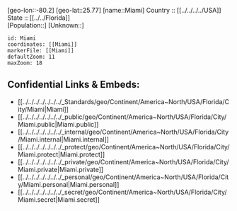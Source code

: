 ﻿---
location: [25.77,-80.2] 
mapzoom: [7,12] 
mapmarker: city 
type: City
tags:
- geo/City


SpocWebEntityId: 32457
isDeleted: false
confidential: public

---
[geo-lon::-80.2] 
[geo-lat::25.77] 
[name::Miami] 
Country :: [[../../../../USA]]  
State :: [[../../Florida]]  
[Population::] 
[Unknown::] 


```leaflet
id: Miami
coordinates: [[Miami]] 
markerFile: [[Miami]] 
defaultZoom: 11 
maxZoom: 18
```


## Confidential Links & Embeds: 
- [[../../../../../../../_Standards/geo/Continent/America~North/USA/Florida/City/Miami|Miami]] 
- [[../../../../../../../_public/geo/Continent/America~North/USA/Florida/City/Miami.public|Miami.public]] 
- [[../../../../../../../_internal/geo/Continent/America~North/USA/Florida/City/Miami.internal|Miami.internal]] 
- [[../../../../../../../_protect/geo/Continent/America~North/USA/Florida/City/Miami.protect|Miami.protect]] 
- [[../../../../../../../_private/geo/Continent/America~North/USA/Florida/City/Miami.private|Miami.private]] 
- [[../../../../../../../_personal/geo/Continent/America~North/USA/Florida/City/Miami.personal|Miami.personal]] 
- [[../../../../../../../_secret/geo/Continent/America~North/USA/Florida/City/Miami.secret|Miami.secret]] 

